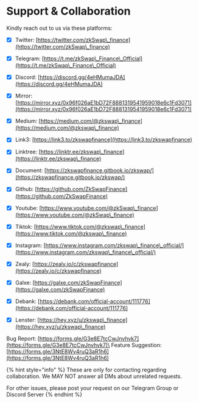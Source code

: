 # Support & Collaboration

Kindly reach out to us via these platforms:

* [x] Twitter: [https://twitter.com/zkSwap\_finance](https://twitter.com/zkSwap\_finance)
* [x] Telegram: [https://t.me/zkSwap\_Finance\_Official](https://t.me/zkSwap\_Finance\_Official)
* [x] Discord: [https://discord.gg/4eHMumaJDA](https://discord.gg/4eHMumaJDA)
* [x] Mirror: [https://mirror.xyz/0x96f026aE1bD72F8881319541959018e6c1Fd3071](https://mirror.xyz/0x96f026aE1bD72F8881319541959018e6c1Fd3071)
* [x] Medium: [https://medium.com/@zkswap\_finance](https://medium.com/@zkswap\_finance)
* [x] Link3: [https://link3.to/zkswapfinance](https://link3.to/zkswapfinance)
* [x] Linktree: [https://linktr.ee/zkswap\_finance](https://linktr.ee/zkswap\_finance)
* [x] Document: [https://zkswapfinance.gitbook.io/zkswap/](https://zkswapfinance.gitbook.io/zkswap/)
* [x] Github: [https://github.com/ZkSwapFinance](https://github.com/ZkSwapFinance)
* [x] Youtube: [https://www.youtube.com/@zkSwap\_finance](https://www.youtube.com/@zkSwap\_finance)
* [x] Tiktok: [https://www.tiktok.com/@zkswap\_finance](https://www.tiktok.com/@zkswap\_finance)
* [x] Instagram: [https://www.instagram.com/zkswap\_finance\_official/](https://www.instagram.com/zkswap\_finance\_official/)
* [x] Zealy: [https://zealy.io/c/zkswapfinance](https://zealy.io/c/zkswapfinance)
* [x] Galxe: [https://galxe.com/zkSwapFinance](https://galxe.com/zkSwapFinance)
* [x] Debank: [https://debank.com/official-account/111776](https://debank.com/official-account/111776)
* [x] Lenster: [https://hey.xyz/u/zkswap\_finance](https://hey.xyz/u/zkswap\_finance)



Bug Report: [https://forms.gle/G3e8E7tcCwJnvhvk7](https://forms.gle/G3e8E7tcCwJnvhvk7)\
Feature Suggestion: [https://forms.gle/3NtE8Wv4ruQ3aR1h6](https://forms.gle/3NtE8Wv4ruQ3aR1h6)

{% hint style="info" %}
These are only for contacting regarding collaboration. We MAY NOT answer all DMs about unrelated requests.

For other issues, please post your request on our Telegram Group or Discord Server
{% endhint %}
